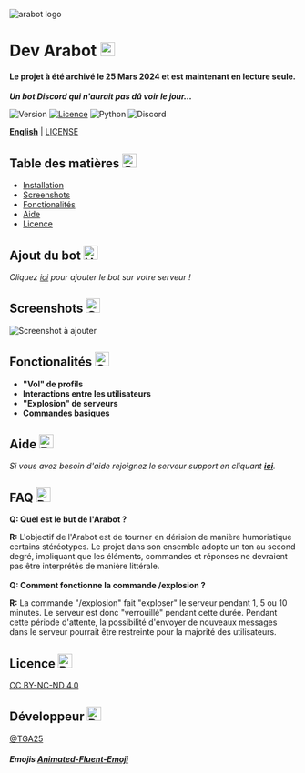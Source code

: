 ![arabot logo](https://i.postimg.cc/7htk7SRL/arabot-logo.png)


# Dev Arabot <img src="https://raw.githubusercontent.com/Tarikul-Islam-Anik/Animated-Fluent-Emojis/master/Emojis/Activities/Sparkles.png" alt="Sparkles" width="25" height="25" />

#### Le projet à été archivé le 25 Mars 2024 et est maintenant en lecture seule.

___Un bot Discord qui n'aurait pas dû voir le jour...___

![Version](https://img.shields.io/badge/version-2.0-blue.svg?style=for-the-badge)
[![Licence](https://img.shields.io/badge/License-CC_BY--NC--ND_4.0-green?style=for-the-badge)](./LICENSE)
![Python](https://img.shields.io/badge/python-3670A0?style=for-the-badge&logo=python&logoColor=ffdd54)
![Discord](https://img.shields.io/badge/Discord-%235865F2.svg?style=for-the-badge&logo=discord&logoColor=white)


[**English**](README.md) | [LICENSE](LICENSE)

## Table des matières <img src="https://raw.githubusercontent.com/Tarikul-Islam-Anik/Animated-Fluent-Emojis/master/Emojis/Objects/Clipboard.png" alt="Clipboard" width="25" height="25" />

- [Installation](https://github.com/TGA25dev/Dev-Arabot/blob/main/README_FR.md#ajout-du-bot-)
- [Screenshots](https://github.com/TGA25dev/Dev-Arabot/blob/main/README_FR.md#screenshots-)
- [Fonctionalités](https://github.com/TGA25dev/Dev-Arabot/blob/main/README_FR.md#fonctionalit%C3%A9s-)
- [Aide](https://github.com/TGA25dev/Dev-Arabot/blob/main/README_FR.md#aide-)
- [Licence](https://github.com/TGA25dev/Dev-Arabot/blob/main/README_FR.md#licence-)

## Ajout du bot <img src="https://raw.githubusercontent.com/Tarikul-Islam-Anik/Animated-Fluent-Emojis/master/Emojis/Objects/Hammer%20and%20Wrench.png" alt="Hammer and Wrench" width="25" height="25" />

*Cliquez [ici](https://bit.ly/4bzzAyd) pour ajouter le bot sur votre serveur !*
    
## Screenshots <img src="https://raw.githubusercontent.com/Tarikul-Islam-Anik/Animated-Fluent-Emojis/master/Emojis/Objects/Camera%20with%20Flash.png" alt="Camera with Flash" width="25" height="25" />

![Screenshot à ajouter](.png)


## Fonctionalités <img src="https://raw.githubusercontent.com/Tarikul-Islam-Anik/Animated-Fluent-Emojis/master/Emojis/Travel%20and%20places/Glowing%20Star.png" alt="Glowing Star" width="25" height="25" />

- **"Vol" de profils**
- **Interactions entre les utilisateurs**
- **"Explosion" de serveurs**
- **Commandes basiques**


## Aide <img src="https://raw.githubusercontent.com/Tarikul-Islam-Anik/Animated-Fluent-Emojis/master/Emojis/Symbols/Red%20Question%20Mark.png" alt="Red Question Mark" width="25" height="25" />

*Si vous avez besoin d'aide rejoignez le serveur support en cliquant __[ici](https://discord.com/invite/uGWkqYazzw)__.*


## FAQ <img src="https://raw.githubusercontent.com/Tarikul-Islam-Anik/Animated-Fluent-Emojis/master/Emojis/People/Person%20Raising%20Hand.png" alt="Person Raising Hand" width="25" height="25" />

**Q: Quel est le but de l'Arabot ?**
<br>

**R:** L'objectif de l'Arabot est de tourner en dérision de manière humoristique certains stéréotypes. Le projet dans son ensemble adopte un ton au second degré, impliquant que les éléments, commandes et réponses ne devraient pas être interprétés de manière littérale.
<br>
<br>
**Q: Comment fonctionne la commande /explosion ?**

**R:** La commande "/explosion" fait "exploser" le serveur pendant 1, 5 ou 10 minutes. Le serveur est donc "verrouillé" pendant cette durée. Pendant cette période d'attente, la possibilité d'envoyer de nouveaux messages dans le serveur pourrait être restreinte pour la majorité des utilisateurs.


## Licence <img src="https://raw.githubusercontent.com/Tarikul-Islam-Anik/Animated-Fluent-Emojis/master/Emojis/Objects/Page%20with%20Curl.png" alt="Page with Curl" width="25" height="25" />

[CC BY-NC-ND 4.0](./LICENSE)


## Développeur <img src="https://raw.githubusercontent.com/Tarikul-Islam-Anik/Animated-Fluent-Emojis/master/Emojis/Travel%20and%20places/Rocket.png" alt="Rocket" width="25" height="25" />

[@TGA25](https://www.github.com/TGA25Dev)

##### Emojis **[Animated-Fluent-Emoji](https://animated-fluent-emoji.vercel.app/)**